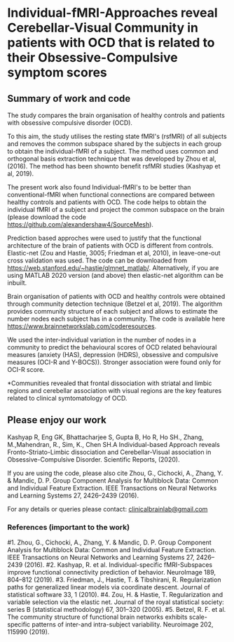 # Individual-fMRI-Approaches reveal Cerebellar-Visual Community in patients with OCD that is related to their Obsessive-Compulsive symptom scores

## Summary of work and code
The study compares the brain organisation of healthy controls and patients with obsessive compulsive disorder (OCD).

To this aim, the study utilises the resting state fMRI's (rsfMRI) of all subjects and removes the common subspace shared by the subjects in each group to obtain the individual-fMRI of a subject. The method uses common and orthogonal basis extraction technique that was developed by Zhou et al, (2016). The method has been shownto benefit rsfMRI studies (Kashyap et al, 2019).  

The present work also found Individual-fMRI's to be better than conventional-fMRI when functional connections are compared between healthy controls and patients with OCD. The code helps to obtain the individual fMRI of a subject and project the common subspace on the brain (please download the code https://github.com/alexandershaw4/SourceMesh).

Prediction based approches were used to justify that the functional architecture of the brain of patients with OCD is different from controls. Elastic-net (Zou and Hastie, 3005; Friedman et al, 2010), in leave-one-out cross validation was used. The code can be downloaded from https://web.stanford.edu/~hastie/glmnet_matlab/. Alternatively, if you are using MATLAB 2020 version (and above) then elastic-net algorithm can be inbuilt.

Brain organisation of patients with OCD and healthy controls were obtained through community detection technique (Betzel et al, 2019). The algorithm provides community structure of each subject and allows to estimate the number nodes each subject has in a community. The code is available here https://www.brainnetworkslab.com/coderesources.

We used the inter-individual variation in the number of nodes in a community to predict the behavioural scores of OCD related behavioural measures (anxiety (HAS), depression (HDRS), obsessive and compulsive measures (OCI-R and Y-BOCS)). Stronger association were found only for OCI-R score.

*Communities revealed that frontal dissociation with striatal and limbic regions and cerebellar association with visual regions are the key features related to clinical symtomatology of OCD.


## Please enjoy our work
Kashyap R, Eng GK, Bhattacharjee S, Gupta B, Ho R, Ho SH., Zhang, M.,Mahendran, R., Sim, K., Chen SH.A Individual-based Approach reveals Fronto-Striato-Limbic dissociation and Cerebellar-Visual association in Obsessive-Compulsive Disorder. Scientific Reports, (2020).

If you are using the code, please also cite
Zhou, G., Cichocki, A., Zhang, Y. & Mandic, D. P. Group Component Analysis for Multiblock Data: Common and Individual Feature Extraction. IEEE Transactions on Neural Networks and Learning Systems 27, 2426–2439 (2016).

For any details or queries please contact: clinicalbrainlab@gmail.com 


### References (important to the work)
#1. Zhou, G., Cichocki, A., Zhang, Y. & Mandic, D. P. Group Component Analysis for Multiblock Data: Common and Individual Feature Extraction. IEEE Transactions on Neural Networks and Learning Systems 27, 2426–2439 (2016).
#2. Kashyap, R. et al. Individual-specific fMRI-Subspaces improve functional connectivity prediction of behavior. NeuroImage 189, 804–812 (2019).
#3. Friedman, J., Hastie, T. & Tibshirani, R. Regularization paths for generalized linear models via coordinate descent. Journal of statistical software 33, 1 (2010).
#4. Zou, H. & Hastie, T. Regularization and variable selection via the elastic net. Journal of the royal statistical society: series B (statistical methodology) 67, 301–320 (2005).
#5. Betzel, R. F. et al. The community structure of functional brain networks exhibits scale-specific patterns of inter-and intra-subject variability. Neuroimage 202, 115990 (2019).
